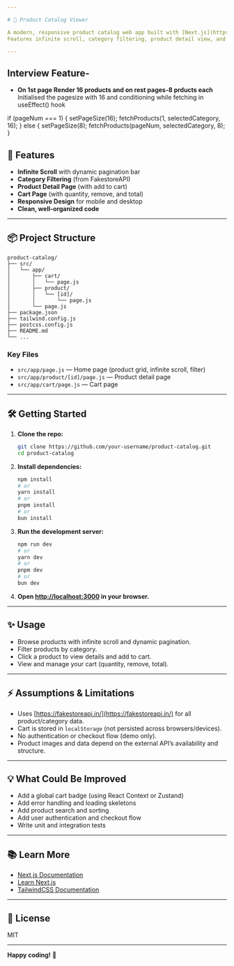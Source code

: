 ```yaml
---

# 🛒 Product Catalog Viewer

A modern, responsive product catalog web app built with [Next.js](https://nextjs.org), [React](https://react.dev), and [TailwindCSS](https://tailwindcss.com).  
Features infinite scroll, category filtering, product detail view, and a persistent cart.

---
```


## Interview Feature-

- **On 1st page Render 16 products and on rest pages-8 prducts each**
Initialised the pagesize with 16 and conditioning while fetching in useEffect() hook

if (pageNum === 1) {
  setPageSize(16);
  fetchProducts(1, selectedCategory, 16);
} else {
  setPageSize(8);
  fetchProducts(pageNum, selectedCategory, 8);
}



## 🚀 Features

- **Infinite Scroll** with dynamic pagination bar
- **Category Filtering** (from FakestoreAPI)
- **Product Detail Page** (with add to cart)
- **Cart Page** (with quantity, remove, and total)
- **Responsive Design** for mobile and desktop
- **Clean, well-organized code**

---

## 📦 Project Structure

```
product-catalog/
├── src/
│   └── app/
│       ├── cart/
│       │   └── page.js
│       ├── product/
│       │   └── [id]/
│       │       └── page.js
│       └── page.js
├── package.json
├── tailwind.config.js
├── postcss.config.js
├── README.md
└── ...
```

### Key Files

- `src/app/page.js` — Home page (product grid, infinite scroll, filter)
- `src/app/product/[id]/page.js` — Product detail page
- `src/app/cart/page.js` — Cart page

---

## 🛠️ Getting Started

1. **Clone the repo:**
   ```bash
   git clone https://github.com/your-username/product-catalog.git
   cd product-catalog
   ```

2. **Install dependencies:**
   ```bash
   npm install
   # or
   yarn install
   # or
   pnpm install
   # or
   bun install
   ```

3. **Run the development server:**
   ```bash
   npm run dev
   # or
   yarn dev
   # or
   pnpm dev
   # or
   bun dev
   ```

4. **Open [http://localhost:3000](http://localhost:3000) in your browser.**

---

## ✨ Usage

- Browse products with infinite scroll and dynamic pagination.
- Filter products by category.
- Click a product to view details and add to cart.
- View and manage your cart (quantity, remove, total).

---

## ⚡ Assumptions & Limitations

- Uses [https://fakestoreapi.in/](https://fakestoreapi.in/) for all product/category data.
- Cart is stored in `localStorage` (not persisted across browsers/devices).
- No authentication or checkout flow (demo only).
- Product images and data depend on the external API’s availability and structure.

---

## 💡 What Could Be Improved

- Add a global cart badge (using React Context or Zustand)
- Add error handling and loading skeletons
- Add product search and sorting
- Add user authentication and checkout flow
- Write unit and integration tests

---

## 📚 Learn More

- [Next.js Documentation](https://nextjs.org/docs)
- [Learn Next.js](https://nextjs.org/learn)
- [TailwindCSS Documentation](https://tailwindcss.com/docs)

---

## 📄 License

MIT

---

**Happy coding!** 🎉


